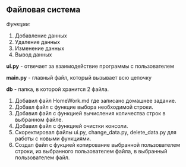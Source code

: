 ## Файловая система
*Функции:*
1. Добавление данных
2. Удаление данных
3. Изменение данных
4. Вывод данных

**ui.py** - отвечает за взаимодействие программы с пользователем

**main.py** - главный файл, который вызывает всю цепочку

**db** - папка, в которой хранится 2 файла.

1. Добавил файл HomeWork.md где записано домашнее задание.
2. Добавл файл с функцие выбора необходимой строки.
3. Добавил файл с функцией вычисления количества строк в выбранном файле.
4. Добавил файл с функцией очистки консоли.
5. Скоректировал файлы ui.py, change_data.py, delete_data.py для работы с новыми функциями.
6. Создал файл с фукцией копирование выбранной пользователем строки, из выбранного пользователем файла, в выбранный пользователем файл.